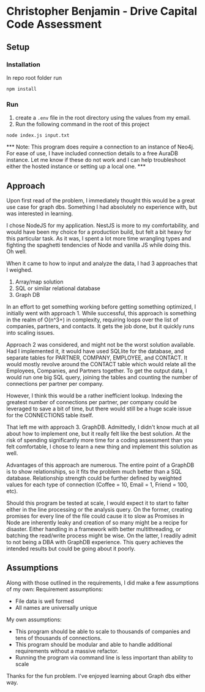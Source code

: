 # Christopher Benjamin - Drive Capital Code Assessment

## Setup

### Installation
In repo root folder run

```
npm install
``` 

### Run
1. create a `.env` file in the root directory using the values from my email.
2. Run the following command in the root of this project
```
node index.js input.txt
```

*** Note: This program does require a connection to an instance of Neo4j. For ease of use, I have included connection details to a free AuraDB instance. Let me know if these do not work and I can help troubleshoot either the hosted instance or setting up a local one. ***

## Approach
Upon first read of the problem, I immediately thought this would be a great use case for graph dbs. Something I had absolutely no experience with, but was interested in learning.

I chose NodeJS for my application. NestJS is more to my comfortability, and would have been my choice for a production build, but felt a bit heavy for this particular task. As it was, I spent a lot more time wrangling types and fighting the spaghetti tendencies of Node and vanilla JS while doing this. Oh well.


When it came to how to input and analyze the data, I had 3 approaches that I weighed.
1. Array/map solution
2. SQL or similar relational database
3. Graph DB

In an effort to get something working before getting something optimized, I initially went with approach 1. While successful, this approach is something in the realm of O(n^3+) in complexity, requiring loops over the list of companies, partners, and contacts. It gets the job done, but it quickly runs into scaling issues.

Approach 2 was considered, and might not be the worst solution available. Had I implemented it, it would have used SQLlite for the database, and separate tables for PARTNER, COMPANY, EMPLOYEE, and CONTACT. It would mostly revolve around the CONTACT table which would relate all the Employees, Companies, and Partners together. To get the output data, I would run one big SQL query, joining the tables and counting the number of connections per partner per company.

However, I think this would be a rather inefficient lookup. Indexing the greatest number of connections per partner, per company could be leveraged to save a bit of time, but there would still be a huge scale issue for the CONNECTIONS table itself.

That left me with approach 3. GraphDB. Admittedly, I didn't know much at all about how to implement one, but it really felt like the best solution. At the risk of spending significantly more time for a coding assessment than you felt comfortable, I chose to learn a new thing and implement this solution as well.

Advantages of this approach are numerous. The entire point of a GraphDB is to show relationships, so it fits the problem much better than a SQL database. Relationship strength could be further defined by weighted values for each type of connection (Coffee = 10, Email = 1, Friend = 100, etc). 

Should this program be tested at scale, I would expect it to start to falter either in the line processing or the analysis query. On the former, creating promises for every line of the file could cause it to slow as Promises in Node are inherently leaky and creation of so many might be a recipe for disaster. Either handling in a framework with better multithreading, or batching the read/write process might be wise. On the latter, I readily admit to not being a DBA with GraphDB experience. This query achieves the intended results but could be going about it poorly.  


## Assumptions
Along with those outlined in the requirements, I did make a few assumptions of my own:
Requirement assumptions:
- File data is well formed
- All names are universally unique

My own assumptions:
- This program should be able to scale to thousands of companies and tens of thousands of connections.
- This program should be modular and able to handle additional requirements without a massive refactor.
- Running the program via command line is less important than ability to scale



Thanks for the fun problem. I've enjoyed learning about Graph dbs either way.
